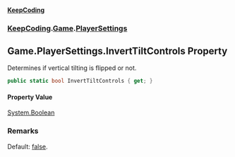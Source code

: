 #### [KeepCoding](index.md 'index')
### [KeepCoding](KeepCoding.md 'KeepCoding').[Game](Game.md 'KeepCoding.Game').[PlayerSettings](Game.PlayerSettings.md 'KeepCoding.Game.PlayerSettings')
## Game.PlayerSettings.InvertTiltControls Property
Determines if vertical tilting is flipped or not.  
```csharp
public static bool InvertTiltControls { get; }
```
#### Property Value
[System.Boolean](https://docs.microsoft.com/en-us/dotnet/api/System.Boolean 'System.Boolean')
### Remarks
Default: [false](https://docs.microsoft.com/en-us/dotnet/csharp/language-reference/builtin-types/bool 'https://docs.microsoft.com/en-us/dotnet/csharp/language-reference/builtin-types/bool').  

